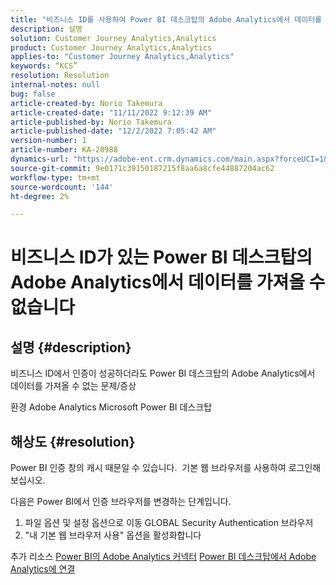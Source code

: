 ```yaml
---
title: "비즈니스 ID를 사용하여 Power BI 데스크탑의 Adobe Analytics에서 데이터를 가져올 수 없음"
description: 설명
solution: Customer Journey Analytics,Analytics
product: Customer Journey Analytics,Analytics
applies-to: "Customer Journey Analytics,Analytics"
keywords: “KCS”
resolution: Resolution
internal-notes: null
bug: false
article-created-by: Norio Takemura
article-created-date: "11/11/2022 9:12:39 AM"
article-published-by: Norio Takemura
article-published-date: "12/2/2022 7:05:42 AM"
version-number: 1
article-number: KA-20988
dynamics-url: "https://adobe-ent.crm.dynamics.com/main.aspx?forceUCI=1&pagetype=entityrecord&etn=knowledgearticle&id=53b0f3fb-a061-ed11-9561-6045bd0065f9"
source-git-commit: 9e0171c39150187215f8aa6a8cfe44887204ac62
workflow-type: tm+mt
source-wordcount: '144'
ht-degree: 2%

---
```


# 비즈니스 ID가 있는 Power BI 데스크탑의 Adobe Analytics에서 데이터를 가져올 수 없습니다

## 설명 {#description}


비즈니스 ID에서 인증이 성공하더라도 Power BI 데스크탑의 Adobe Analytics에서 데이터를 가져올 수 없는 문제/증상

환경 Adobe Analytics Microsoft Power BI 데스크탑


## 해상도 {#resolution}


Power BI 인증 창의 캐시 때문일 수 있습니다.  기본 웹 브라우저를 사용하여 로그인해 보십시오.

다음은 Power BI에서 인증 브라우저를 변경하는 단계입니다.
1. 파일 옵션 및 설정 옵션으로 이동 GLOBAL Security Authentication 브라우저
2. &quot;내 기본 웹 브라우저 사용&quot; 옵션을 활성화합니다

추가 리소스
[Power BI의 Adobe Analytics 커넥터](https://experienceleague.adobe.com/docs/analytics-learn/tutorials/integrations/power-bi/adobe-analytics-connector-in-power-bi.html?lang=en)
[Power BI 데스크탑에서 Adobe Analytics에 연결](https://learn.microsoft.com/en-us/power-bi/connect-data/desktop-connect-adobe-analytics)
